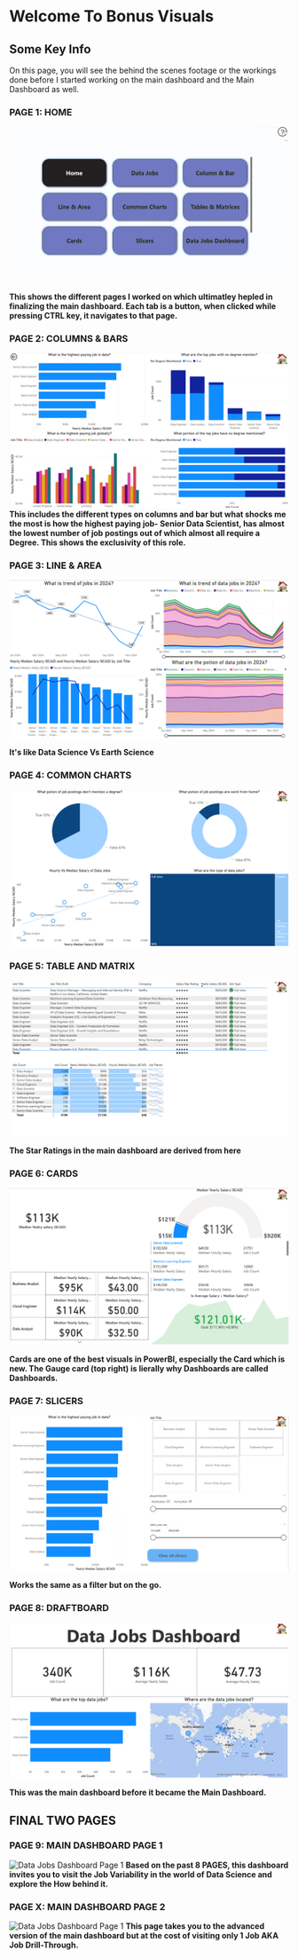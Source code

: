 # Welcome To Bonus Visuals


## Some Key Info
On this page, you will see the behind the scenes footage or the workings done before I started working on the main dashboard and the Main Dashboard as well.

### PAGE 1: HOME

![Home](/Visuals/Bonus%20Visuals/Home.gif)

**This shows the different pages I worked on which ultimatley hepled in finalizing the main dashboard. Each tab is a button, when clicked while pressing CTRL key, it navigates to that page.**

### PAGE 2: COLUMNS & BARS
![Columns and Bars](/Visuals/Bonus%20Visuals/ColumnAndBar.png)
**This includes the different types on columns and bar but what shocks me the most is how the highest paying job- Senior Data Scientist, has almost the lowest number of job postings out of which almost all require a Degree. This shows the exclusivity of this role.**


### PAGE 3: LINE & AREA
![Line and Area](/Visuals/Bonus%20Visuals/LineAndArea.png)

**It's like Data Science Vs Earth Science**


### PAGE 4: COMMON CHARTS
![Colmmon Charts](/Visuals/Bonus%20Visuals/CommonCharts.png)



### PAGE 5: TABLE AND MATRIX
![Table and Matrix](/Visuals/Bonus%20Visuals/TableAndMatrix.png)

**The Star Ratings in the main dashboard are derived from here**


### PAGE 6: CARDS
![Cards](/Visuals/Bonus%20Visuals/Cards.png)

**Cards are one of the best visuals in PowerBI, especially the Card which is new. The Gauge card (top right) is lierally why Dashboards are called Dashboards.**


### PAGE 7: SLICERS
![Slicers](/Visuals/Bonus%20Visuals/Slicers.png)

**Works the same as a filter but on the go.** 

### PAGE 8: DRAFTBOARD
![Cards](/Visuals/Bonus%20Visuals/Draftboard.png)


**This was the main dashboard before it became the Main Dashboard.**

## FINAL TWO PAGES

### PAGE 9: MAIN DASHBOARD PAGE 1 
![Data Jobs Dashboard Page 1](/Visuals/Page1_Walkthrough.gif)
**Based on the past 8 PAGES, this dashboard invites you to visit the Job Variability in the world of Data Science and explore the How behind it.**




### PAGE X: MAIN DASHBOARD PAGE 2
![Data Jobs Dashboard Page 1](/Visuals/Page2_Walkthrough.gif)
**This page takes you to the advanced version of the main dashboard but at the cost of visiting only 1 Job AKA Job Drill-Through.**
